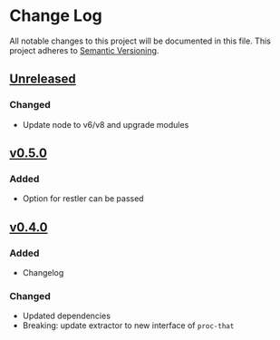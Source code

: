 # Change Log
All notable changes to this project will be documented in this file.
This project adheres to [Semantic Versioning](http://semver.org/).

## [Unreleased]
### Changed
- Update node to v6/v8 and upgrade modules

## [v0.5.0]
### Added
- Option for restler can be passed


## [v0.4.0]
### Added
- Changelog

### Changed
- Updated dependencies
- Breaking: update extractor to new interface of `proc-that`


[Unreleased]: https://github.com/smartive/proc-that-rest-extractor/compare/v0.5.0...master
[v0.5.0]: https://github.com/smartive/proc-that-rest-extractor/compare/v0.4.0...v0.5.0
[v0.4.0]: https://github.com/smartive/proc-that-rest-extractor/compare/v0.3.2...v0.4.0